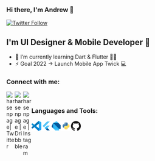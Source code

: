 ### Hi there, I'm Andrew 👋 


[![Twitter Follow](https://img.shields.io/twitter/follow/harsenpage?color=1DA1F2&logo=twitter&style=for-the-badge)](https://twitter.com/harsenpage)

## I'm UI Designer & Mobile Developer 👻

- 🌱 I’m currently learning Dart & Flutter 🐱‍💻
- ⚡ Goal 2022 → Launch Mobile App Twick 💻

### Connect with me:

[<img align="left" alt="harsenpage| Twitter" width="22px" src="https://cdn.jsdelivr.net/npm/simple-icons@v3/icons/twitter.svg" />](https://twitter.com/harsenpage)
[<img align="left" alt="harsenpage | Dribbble" width="22px" src="https://cdn.jsdelivr.net/npm/simple-icons@3.13.0/icons/dribbble.svg" />](https://dribbble.com/harsenpage)
[<img align="left" alt="harsenpage | Instagram" width="22px" src="https://cdn.jsdelivr.net/npm/simple-icons@v3/icons/instagram.svg" />](https://www.instagram.com/harsenpage/)

<br />

### Languages and Tools:

<img align="left" alt="Visual Studio Code" width="26px" src="https://raw.githubusercontent.com/github/explore/80688e429a7d4ef2fca1e82350fe8e3517d3494d/topics/visual-studio-code/visual-studio-code.png" />
<img align="left" alt="Flutter" width="26px" src="https://raw.githubusercontent.com/github/explore/80688e429a7d4ef2fca1e82350fe8e3517d3494d/topics/flutter/flutter.png" />
<img align="left" alt="Dart" width="26px" src="https://raw.githubusercontent.com/github/explore/80688e429a7d4ef2fca1e82350fe8e3517d3494d/topics/dart/dart.png" />
<img align="left" alt="Python" width="26px" src="https://raw.githubusercontent.com/github/explore/80688e429a7d4ef2fca1e82350fe8e3517d3494d/topics/python/python.png" />
<img align="left" alt="GitHub" width="26px" src="https://raw.githubusercontent.com/github/explore/78df643247d429f6cc873026c0622819ad797942/topics/github/github.png" />

<br />
<br />
